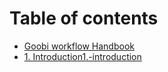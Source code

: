 # Table of contents

* [Goobi workflow Handbook](README.md)
* [1. Introduction1.-introduction](1.md)

